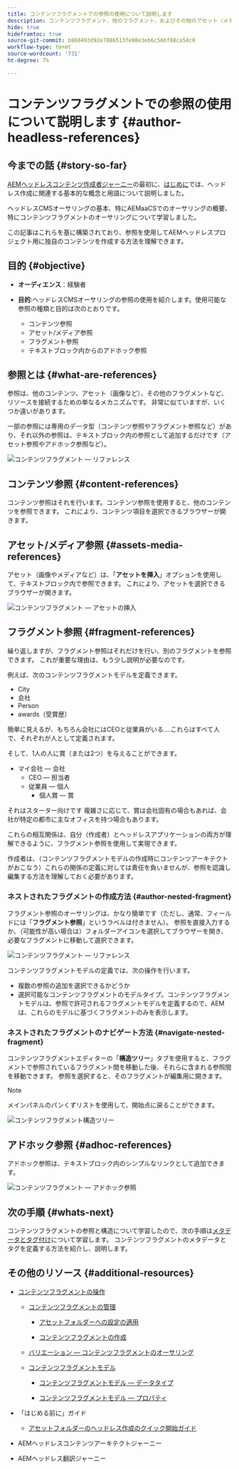 ```yaml
---
title: コンテンツフラグメントでの参照の使用について説明します
description: コンテンツフラグメント、他のフラグメント、およびその他のアセット（メディア）での参照の使用について説明します。 ヘッドレスCMSオーサリングのためのネストされたフラグメントの必要性と仕組みを紹介します。
hide: true
hidefromtoc: true
source-git-commit: b860493d92e7886513fe08e3eb6c56bf88ca58c0
workflow-type: tm+mt
source-wordcount: '731'
ht-degree: 7%

---
```



# コンテンツフラグメントでの参照の使用について説明します {#author-headless-references}

## 今までの話 {#story-so-far}

[AEMヘッドレスコンテンツ作成者ジャーニー](overview.md)の最初に、[はじめに](introduction.md)では、ヘッドレス作成に関連する基本的な概念と用語について説明しました。

ヘッドレスCMSオーサリングの基本、特にAEMaaCSでのオーサリングの概要、特にコンテンツフラグメントのオーサリングについて学習しました。

この記事はこれらを基に構築されており、参照を使用してAEMヘッドレスプロジェクト用に独自のコンテンツを作成する方法を理解できます。

## 目的 {#objective}

* **オーディエンス**：経験者
* **目的**:ヘッドレスCMSオーサリングの参照の使用を紹介します。使用可能な参照の種類と目的は次のとおりです。

   * コンテンツ参照
   * アセット/メディア参照
   * フラグメント参照
   * テキストブロック内からのアドホック参照

## 参照とは {#what-are-references}

参照は、他のコンテンツ、アセット（画像など）、その他のフラグメントなど、リソースを接続するための単なるメカニズムです。 非常に似ていますが、いくつか違いがあります。

一部の参照には専用のデータ型（コンテンツ参照やフラグメント参照など）があり、それ以外の参照は、テキストブロック内の参照として追加するだけです（アセット参照やアドホック参照など）。

![コンテンツフラグメント — リファレンス](/help/journey-headless/author/assets/headless-journey-author-references-01.png)

## コンテンツ参照 {#content-references}

コンテンツ参照はそれを行います。コンテンツ参照を使用すると、他のコンテンツを参照できます。 これにより、コンテンツ項目を選択できるブラウザーが開きます。

## アセット/メディア参照 {#assets-media-references}

アセット（画像やメディアなど）は、「**アセットを挿入**」オプションを使用して、テキストブロック内で参照できます。 これにより、アセットを選択できるブラウザーが開きます。

![コンテンツフラグメント — アセットの挿入](/help/journey-headless/author/assets/headless-journey-author-references-02.png)

## フラグメント参照 {#fragment-references}

繰り返しますが、フラグメント参照はそれだけを行い、別のフラグメントを参照できます。 これが重要な理由は、もう少し説明が必要なのです。

例えば、次のコンテンツフラグメントモデルを定義できます。

* City
* 会社
* Person
* awards（受賞歴）

簡単に見えるが、もちろん会社にはCEOと従業員がいる….これらはすべて人で、それぞれが人として定義されます。

そして、1人の人に賞（または2つ）を与えることができます。

* マイ会社 — 会社
   * CEO — 担当者
   * 従業員 — 個人
      * 個人賞 — 賞

それはスターター向けです 複雑さに応じて、賞は会社固有の場合もあれば、会社が特定の都市に主なオフィスを持つ場合もあります。

これらの相互関係は、自分（作成者）とヘッドレスアプリケーションの両方が理解できるように、フラグメント参照を使用して実現できます。

作成者は、（コンテンツフラグメントモデルの作成時にコンテンツアーキテクトがおこなう）これらの関係の定義に対しては責任を負いませんが、参照を認識し編集する方法を理解しておく必要があります。

<!--
![Content Modeling with Content Fragments](/help/journey-headless/developer/assets/headless-modeling-01.png "Content Modeling with Content Fragments")
-->

### ネストされたフラグメントの作成方法 {#author-nested-fragment}

フラグメント参照のオーサリングは、かなり簡単です（ただし、通常、フィールドには「**フラグメント参照**」というラベルは付きません）。 参照を直接入力するか、（可能性が高い場合は）フォルダーアイコンを選択してブラウザーを開き、必要なフラグメントに移動して選択できます。

![コンテンツフラグメント — リファレンス](/help/journey-headless/author/assets/headless-journey-author-references-03.png)

コンテンツフラグメントモデルの定義では、次の操作を行います。

* 複数の参照の追加を選択できるかどうか
* 選択可能なコンテンツフラグメントのモデルタイプ。コンテンツフラグメントモデルは、参照で許可されるフラグメントモデルを定義するので、AEMは、これらのモデルに基づくフラグメントのみを表示します。

### ネストされたフラグメントのナビゲート方法 {#navigate-nested-fragment}

コンテンツフラグメントエディターの「**構造ツリー**」タブを使用すると、フラグメントで参照されているフラグメント間を移動した後、それらに含まれる参照間を移動できます。 参照を選択すると、そのフラグメントが編集用に開きます。

>[!NOTE]
>
>メインパネルのパンくずリストを使用して、開始点に戻ることができます。

![コンテンツフラグメント構造ツリー](/help/assets/content-fragments/assets/cfm-structuretree-02.png)

## アドホック参照 {#adhoc-references}

アドホック参照は、テキストブロック内のシンプルなリンクとして追加できます。

![コンテンツフラグメント — アドホック参照](/help/journey-headless/author/assets/headless-journey-author-references-04.png)

## 次の手順 {#whats-next}

コンテンツフラグメントの参照と構造について学習したので、次の手順は[メタデータとタグ付け](metadata-tagging.md)について学習します。 コンテンツフラグメントのメタデータとタグを定義する方法を紹介し、説明します。

## その他のリソース {#additional-resources}

* [コンテンツフラグメントの操作](/help/assets/content-fragments/content-fragments.md)

   * [コンテンツフラグメントの管理](/help/assets/content-fragments/content-fragments-managing.md)

      * [アセットフォルダーへの設定の適用](/help/assets/content-fragments/content-fragments-configuration-browser.md#apply-the-configuration-to-your-assets-folder)

      * [コンテンツフラグメントの作成](/help/assets/content-fragments/content-fragments-managing.md#creating-a-content-fragment)
   * [バリエーション — コンテンツフラグメントのオーサリング](/help/assets/content-fragments/content-fragments-variations.md)

   * [コンテンツフラグメントモデル](/help/assets/content-fragments/content-fragments-models.md)

      * [コンテンツフラグメントモデル — データタイプ](/help/assets/content-fragments/content-fragments-models.md#data-types)

      * [コンテンツフラグメントモデル — プロパティ](/help/assets/content-fragments/content-fragments-models.md#properties)


* 「はじめる前に」ガイド 
   * [アセットフォルダーのヘッドレス作成のクイック開始ガイド](/help/implementing/developing/headless/getting-started/create-assets-folder.md)

* AEMヘッドレスコンテンツアーキテクトジャーニー

* AEMヘッドレス翻訳ジャーニー